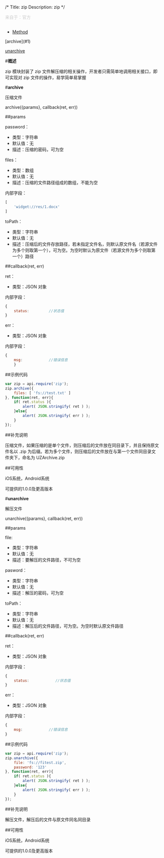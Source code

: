 /*
Title: zip
Description: zip
*/

<p style="color: #ccc; margin-bottom: 30px;">来自于：官方</p>

<ul id="tab" class="clearfix">
	<li class="active"><a href="#method-content">Method</a></li>
</ul>
<div id="method-content">

<div class="outline">
[archive](#1)

[unarchive](#2)
</div>

#**概述**

zip 模块封装了 zip 文件解压缩的相关操作，开发者只需简单地调用相关接口，即可实现对 zip 文件的操作，易学简单易掌握

#**archive**<div id="1"></div>

压缩文件

archive({params}, callback(ret, err))

##params

password：

- 类型：字符串
- 默认值：无
- 描述：压缩的密码，可为空

files：

- 类型：数组
- 默认值：无
- 描述：压缩的文件路径组成的数组，不能为空

内部字段：

```js
[
	'widget://res/1.docx'
]
```
toPath：

- 类型：字符串
- 默认值：无
- 描述：压缩后的文件存放路径，若未指定文件名，则默认原文件名（若源文件为多个则取第一个），可为空。为空时默认为原文件（若源文件为多个则取第一个）路径

##callback(ret, err)

ret：

- 类型：JSON 对象

内部字段：

```js
{
	status:			//状态值
}
```

err：

- 类型：JSON 对象

内部字段：

```js
{
	msg:            //错误信息
    }
```

##示例代码

```js
var zip = api.require('zip');
zip.archive({
	files: [ 'fs://test.txt' ]
}, function(ret, err){		
	if( ret.status ){
		alert( JSON.stringify( ret ) );
	}else{
		alert( JSON.stringify( err ) );
	}
});
```

##补充说明

压缩文件，如果压缩的是单个文件，则压缩后的文件放在同目录下，并且保持原文件名以 .zip 为后缀。若为多个文件，则压缩后的文件放在与第一个文件同目录文件夹下，命名为 UZArchive.zip

##可用性

iOS系统，Android系统

可提供的1.0.0及更高版本


#**unarchive**<div id="2"></div>

解压文件

unarchive({params}, callback(ret, err))

##params

file:

- 类型：字符串
- 默认值：无
- 描述：要解压的文件路径，不可为空

pasword：

- 类型：字符串
- 默认值：无
- 描述：解压的密码，可为空

toPath：

- 类型：字符串
- 默认值：无
- 描述：解压后的文件路径，可为空。为空时默认原文件路径

##callback(ret, err)

ret：

- 类型：JSON 对象

内部字段：

```js
{
	status:            //状态值
}
```

err：

- 类型：JSON 对象

内部字段：

```js
{
	msg:            //错误信息
}
```

##示例代码

```js
var zip = api.require('zip');
zip.unarchive({
	file: 'fs://fitest.zip',
	password: '123'
}, function(ret, err){		
	if( ret.status ){
		alert( JSON.stringify( ret ) );
	}else{
		alert( JSON.stringify( err ) );
	}
});
```

##补充说明

解压文件，解压后的文件与原文件同名同目录

##可用性

iOS系统，Android系统

可提供的1.0.0及更高版本
